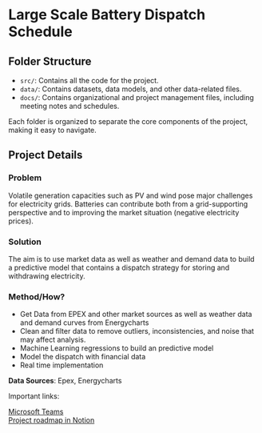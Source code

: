 # Large Scale Battery Dispatch Schedule
## Folder Structure

- `src/`: Contains all the code for the project.
- `data/`: Contains datasets, data models, and other data-related files.
- `docs/`: Contains organizational and project management files, including meeting notes and schedules.

Each folder is organized to separate the core components of the project, making it easy to navigate.

## Project Details
### Problem

Volatile generation capacities such as PV and wind pose major challenges for electricity grids. Batteries can contribute both from a grid-supporting perspective and to improving the market situation (negative electricity prices). 

### Solution

The aim is to use market data as well as weather and demand data to build a predictive model that contains a dispatch strategy for storing and withdrawing electricity.

### Method/How?

- Get Data from EPEX and other market sources as well as weather data and demand curves from Energycharts
- Clean and filter data to remove outliers, inconsistencies, and noise that may affect analysis.
- Machine Learning regressions to build an predictive model
- Model the dispatch with financial data
- Real time implementation

**Data Sources**: Epex, Energycharts

Important links:

[Microsoft Teams](https://teams.live.com/l/invite/FEA0DChUuH2yZFE2AQ)  
[Project roadmap in Notion](https://techlabs.notion.site/Project-Roadmap-WT24-14e1127e595e80b8a059efd09318c29f)
